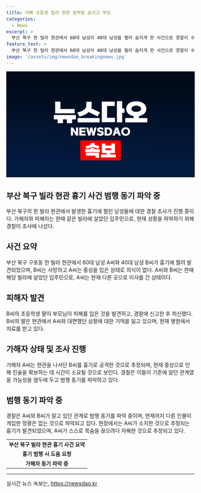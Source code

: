 ```yaml
---
title: 아빠 초등생 빌라 현관 칼부림 숨지고 부상
categories:
  - News
excerpt: >
  부산 북구 한 빌라 현관에서 60대 남성이 40대 남성을 찔러 숨지게 한 사건으로 경찰이 수사에 나섰다. 피해자는 흉기에 찔려 사망했고, 가해자 역시 심각한 부상을 입어 현재 의식이 없는 상태다. 사건 당시 피해자의 딸이 현관에 쓰러진 아버지를 발견하고 구토를 피하며 신고했다. 경찰은 가해자와 희생자가 이전에 함께 살았던 빌라 입주민이었고, 현재는 가해자만 그 자리를 떠났다고 밝혔다. 현재 중상 상태인 가해자의 진술을 확보하는 데 시간이 소요될 것으로 전망된다.
feature_text: >
  부산 북구 한 빌라 현관에서 60대 남성이 40대 남성을 찔러 숨지게 한 사건으로 경찰이 수사에 나섰다. 피해자는 흉기에 찔려 사망했고, 가해자 역시 심각한 부상을 입어 현재 의식이 없는 상태다. 사건 당시 피해자의 딸이 현관에 쓰러진 아버지를 발견하고 구토를 피하며 신고했다. 경찰은 가해자와 희생자가 이전에 함께 살았던 빌라 입주민이었고, 현재는 가해자만 그 자리를 떠났다고 밝혔다. 현재 중상 상태인 가해자의 진술을 확보하는 데 시간이 소요될 것으로 전망된다.
image: '/assets/img/newsdao_breakingnews.jpg'
---
```


<p><img src="/assets/img/newsdao_breakingnews.jpg" alt="bookingtag 속보" /></p>

<h2 data-ke-size="size26">부산 북구 빌라 현관 흉기 사건 범행 동기 파악 중</h2>

<p data-ke-size="size16">부산 북구의 한 빌라 현관에서 발생한 흉기에 찔린 남성들에 대한 경찰 조사가 진행 중이다. 가해자와 피해자는 한때 같은 빌라에 살았던 입주민으로, 현재 상황을 파악하기 위해 경찰이 조사에 나섰다.</p>

<h2 data-ke-size="size24">사건 요약</h2>

<p data-ke-size="size16">부산 북구 구포동 한 빌라 현관에서 60대 남성 A씨와 40대 남성 B씨가 흉기에 찔려 발견되었으며, B씨는 사망하고 A씨는 중상을 입은 상태로 의식이 없다. A씨와 B씨는 한때 해당 빌라에 살았던 입주민으로, A씨는 현재 다른 곳으로 이사를 간 상태이다.</p>

<h2 data-ke-size="size24">피해자 발견</h2>

<p data-ke-size="size16">B씨의 초등학생 딸이 부모님이 피해를 입은 것을 발견하고, 경찰에 신고한 후 피신했다. B씨의 딸은 현관에서 A씨와 대면했던 상황에 대한 기억을 잃고 있으며, 현재 병원에서 치료를 받고 있다.</p>

<h2 data-ke-size="size24">가해자 상태 및 조사 진행</h2>

<p data-ke-size="size16">가해자 A씨는 현관을 나서던 B씨를 흉기로 공격한 것으로 추정되며, 현재 중상으로 인해 진술을 확보하는 데 시간이 소요될 것으로 보인다. 경찰은 이들이 기존에 알던 관계였을 가능성을 염두에 두고 범행 동기를 파악하고 있다.</p>

<h2 data-ke-size="size24">범행 동기 파악 중</h2>

<p data-ke-size="size16">경찰은 A씨와 B씨가 알고 있던 관계로 범행 동기를 파악 중이며, 현재까지 다른 인물이 개입한 정황은 없는 것으로 파악되고 있다. 현장에서는 A씨가 소지한 것으로 추정되는 흉기가 발견되었으며, A씨가 스스로 목숨을 끊으려다 자해한 것으로 추정되고 있다.</p>

<table>
  <tr>
    <td style="text-align: center; height: 17px;"><b>부산 북구 빌라 현관 흉기 사건 요약</b></td>
  </tr>
  <tr>
    <td style="text-align: center; height: 17px;"><b>흉기 범행 시 도움 요청</b></td>
  </tr>
  <tr>
    <td style="text-align: center; height: 17px;"><b>가해자 동기 파악 중</b></td>
  </tr>
</table>

<hr>
실시간 뉴스 속보는, <a href="https://newsdao.kr" rel="dofollow">https://newsdao.kr</a>


